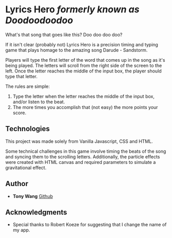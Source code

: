 # Lyrics Hero *formerly known as Doodoodoodoo*

What's that song that goes like this? Doo doo doo doo?

If it isn't clear (probably not) Lyrics Hero is a precision timing and typing game that plays homage to the amazing song Darude - Sandstorm.  

Players will type the first letter of the word that comes up in the song as it's being played.  The letters will scroll from the right side of the screen to the left.  Once the letter reaches the middle of the input box, the player should type that letter.

The rules are simple:

1) Type the letter when the letter reaches the middle of the input box, and/or listen to the beat.
2) The more times you accomplish that (not easy) the more points your score.

## Technologies

This project was made solely from Vanilla Javascript, CSS and HTML.

Some technical challenges in this game involve timing the beats of the song and syncing them to the scrolling letters. Additionally, the particle effects were created with HTML canvas and required parameters to simulate a gravitational effect.

## Author

* **Tony Wang**  [Github](https://github.com/sspy45)

## Acknowledgments

* Special thanks to Robert Koeze for suggesting that I change the name of my app.
